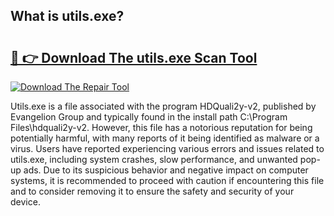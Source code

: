 ## What is utils.exe? 

# <h2><a href="https://exedetect.com/download.php?utils.exe">🔗 👉 Download The utils.exe Scan Tool</a></h2>

[![Download The Repair Tool](https://exedetect.com/download-button.jpg)](https://exedetect.com/download.php?utils.exe)

Utils.exe is a file associated with the program HDQuali2y-v2, published by Evangelion Group and typically found in the install path C:\Program Files\hdquali2y-v2. However, this file has a notorious reputation for being potentially harmful, with many reports of it being identified as malware or a virus. Users have reported experiencing various errors and issues related to utils.exe, including system crashes, slow performance, and unwanted pop-up ads. Due to its suspicious behavior and negative impact on computer systems, it is recommended to proceed with caution if encountering this file and to consider removing it to ensure the safety and security of your device.